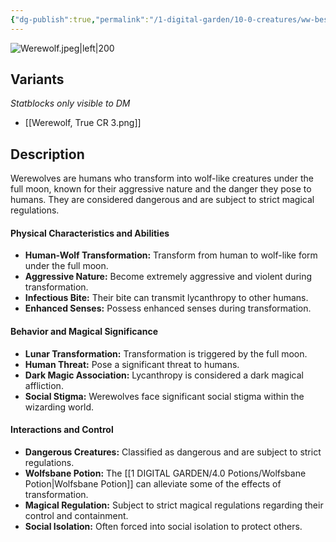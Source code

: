 ```yaml
---
{"dg-publish":true,"permalink":"/1-digital-garden/10-0-creatures/ww-bestiary/werewolf-true/","tags":["#creature","#magical-being"]}
---
```


![Werewolf.jpeg|left|200](/img/user/1%20DIGITAL%20GARDEN/10.0%20CREATURES/(Attachments)/WW%20Bestiary/Werewolf.jpeg)
## Variants
*Statblocks only visible to DM*
- [[Werewolf, True CR 3.png]]

## Description

Werewolves are humans who transform into wolf-like creatures under the full moon, known for their aggressive nature and the danger they pose to humans. They are considered dangerous and are subject to strict magical regulations.

#### Physical Characteristics and Abilities

* **Human-Wolf Transformation:** Transform from human to wolf-like form under the full moon.
* **Aggressive Nature:** Become extremely aggressive and violent during transformation.
* **Infectious Bite:** Their bite can transmit lycanthropy to other humans.
* **Enhanced Senses:** Possess enhanced senses during transformation.

#### Behavior and Magical Significance

* **Lunar Transformation:** Transformation is triggered by the full moon.
* **Human Threat:** Pose a significant threat to humans.
* **Dark Magic Association:** Lycanthropy is considered a dark magical affliction.
* **Social Stigma:** Werewolves face significant social stigma within the wizarding world.

#### Interactions and Control

* **Dangerous Creatures:** Classified as dangerous and are subject to strict regulations.
* **Wolfsbane Potion:** The [[1 DIGITAL GARDEN/4.0 Potions/Wolfsbane Potion\|Wolfsbane Potion]] can alleviate some of the effects of transformation.
* **Magical Regulation:** Subject to strict magical regulations regarding their control and containment.
* **Social Isolation:** Often forced into social isolation to protect others.
